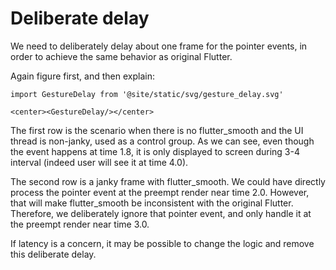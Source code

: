 # Deliberate delay

We need to deliberately delay about one frame for the pointer events, in order to achieve the same behavior as original Flutter.

Again figure first, and then explain:

```mdx-code-block
import GestureDelay from '@site/static/svg/gesture_delay.svg'

<center><GestureDelay/></center>
```

The first row is the scenario when there is no flutter_smooth and the UI thread is non-janky, used as a control group. As we can see, even though the event happens at time 1.8, it is only displayed to screen during 3-4 interval (indeed user will see it at time 4.0).

The second row is a janky frame with flutter_smooth. We could have directly process the pointer event at the preempt render near time 2.0. However, that will make flutter_smooth be inconsistent with the original Flutter. Therefore, we deliberately ignore that pointer event, and only handle it at the preempt render near time 3.0.

If latency is a concern, it may be possible to change the logic and remove this deliberate delay.